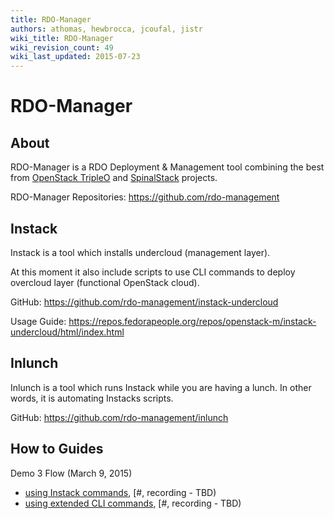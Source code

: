 ```yaml
---
title: RDO-Manager
authors: athomas, hewbrocca, jcoufal, jistr
wiki_title: RDO-Manager
wiki_revision_count: 49
wiki_last_updated: 2015-07-23
---
```


# RDO-Manager

## About

RDO-Manager is a RDO Deployment & Management tool combining the best from [OpenStack TripleO](https://wiki.openstack.org/wiki/TripleO) and [SpinalStack](http://spinal-stack.readthedocs.org/en/latest/) projects.

RDO-Manager Repositories: <https://github.com/rdo-management>

## Instack

Instack is a tool which installs undercloud (management layer).

At this moment it also include scripts to use CLI commands to deploy overcloud layer (functional OpenStack cloud).

GitHub: <https://github.com/rdo-management/instack-undercloud>

Usage Guide: <https://repos.fedorapeople.org/repos/openstack-m/instack-undercloud/html/index.html>

## Inlunch

Inlunch is a tool which runs Instack while you are having a lunch. In other words, it is automating Instacks scripts.

GitHub: <https://github.com/rdo-management/inlunch>

## How to Guides

Demo 3 Flow (March 9, 2015)

*   [using Instack commands](http://etherpad.corp.redhat.com/sprint3-demo-flow-virt-setup-exp), [#, recording - TBD)
*   [using extended CLI commands](http://etherpad.corp.redhat.com/sprint3-demo-flow-virt-setup-extended-cli), [#, recording - TBD)

